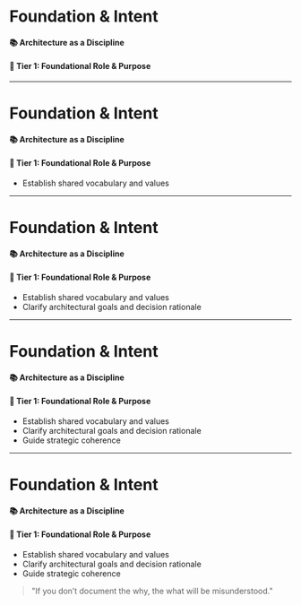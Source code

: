 # Foundation & Intent
#### 📚 Architecture as a Discipline
#### 🎯 Tier 1: Foundational Role & Purpose

<!-- 
This section anchors the architectural process. These artifacts are the foundation of clarity.
Emphasize that without them, alignment erodes over time, and systems drift from their original purpose.
-->

---

# Foundation & Intent
#### 📚 Architecture as a Discipline
#### 🎯 Tier 1: Foundational Role & Purpose

- Establish shared vocabulary and values  
<!-- Artifacts like glossaries and principles catalogs help create alignment across teams from day one. -->

---

# Foundation & Intent
#### 📚 Architecture as a Discipline
#### 🎯 Tier 1: Foundational Role & Purpose

- Establish shared vocabulary and values  
- Clarify architectural goals and decision rationale  
<!-- These artifacts explain why we made decisions, helping future teams understand context, not just outcomes. -->

---

# Foundation & Intent
#### 📚 Architecture as a Discipline
#### 🎯 Tier 1: Foundational Role & Purpose

- Establish shared vocabulary and values  
- Clarify architectural goals and decision rationale  
- Guide strategic coherence  
<!-- Good architecture keeps long-term goals visible. These artifacts anchor vision to everyday decisions. -->

---

# Foundation & Intent
#### 📚 Architecture as a Discipline
#### 🎯 Tier 1: Foundational Role & Purpose

- Establish shared vocabulary and values  
- Clarify architectural goals and decision rationale  
- Guide strategic coherence  

> "If you don’t document the why, the what will be misunderstood."

<!-- 
This section anchors the architectural process. These artifacts are the foundation of clarity.
Emphasize that without them, alignment erodes over time, and systems drift from their original purpose.
-->
